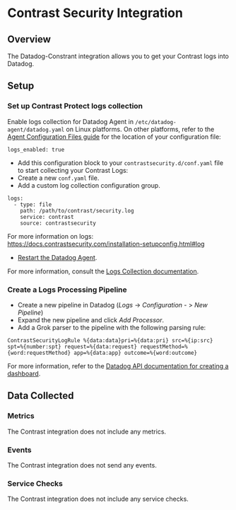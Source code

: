 # Contrast Security Integration

## Overview

The Datadog-Constrant integration allows you to get your Contrast logs into Datadog.

## Setup

### Set up Contrast Protect logs collection

Enable logs collection for Datadog Agent in `/etc/datadog-agent/datadog.yaml` on Linux platforms. On other platforms, refer to the [Agent Configuration Files guide](https://docs.datadoghq.com/agent/guide/agent-configuration-files/?tab=agentv6) for the location of your configuration file:
```
logs_enabled: true
```

* Add this configuration block to your `contrastsecurity.d/conf.yaml` file to start collecting your Contrast Logs:
* Create a new `conf.yaml` file.
* Add a custom log collection configuration group.
```
logs:
  - type: file
    path: /path/to/contrast/security.log
    service: contrast
    source: contrastsecurity
```
For more information on logs: https://docs.contrastsecurity.com/installation-setupconfig.html#log

* [Restart the Datadog Agent](https://docs.datadoghq.com/agent/guide/agent-commands/?tab=agentv6#restart-the-agent).

For more information, consult the [Logs Collection documentation](https://docs.datadoghq.com/logs/log_collection/?tab=tailexistingfiles#getting-started-with-the-agent).

### Create a Logs Processing Pipeline

* Create a new pipeline in Datadog (*Logs* -> *Configuration* - > *New Pipeline*) 
* Expand the new pipeline and click *Add Processor*.
* Add a Grok parser to the pipeline with the following parsing rule:
```
ContrastSecurityLogRule %{data:data}pri=%{data:pri} src=%{ip:src} spt=%{number:spt} request=%{data:request} requestMethod=%{word:requestMethod} app=%{data:app} outcome=%{word:outcome}
```

For more information, refer to the [Datadog API documentation for creating a dashboard](https://docs.datadoghq.com/api/?lang=bash#create-a-dashboard).

## Data Collected

### Metrics

The Contrast integration does not include any metrics.

### Events

The Contrast integration does not send any events.

### Service Checks

The Contrast integration does not include any service checks.
